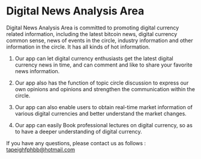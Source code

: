 # Digital News Analysis Area

Digital News Analysis Area is committed to promoting digital currency related information, including the latest bitcoin news, digital currency common sense, news of events in the circle, industry information and other information in the circle. It has all kinds of hot information.

1. Our app can let digital currency enthusiasts get the latest digital currency news in time, and can comment and like to share your favorite news information.

2. Our app also has the function of topic circle discussion to express our own opinions and opinions and strengthen the communication within the circle.

3. Our app can also enable users to obtain real-time market information of various digital currencies and better understand the market changes.

4. Our app can easily Book professional lectures on digital currency, so as to have a deeper understanding of digital currency.

If you have any questions, please contact us as follows : tapeighfphbb@hotmail.com
